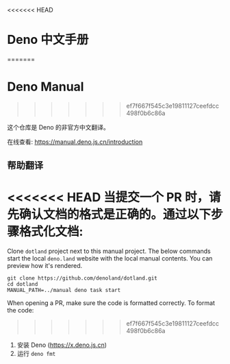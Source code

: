 <<<<<<< HEAD
# Deno 中文手册
=======
# Deno Manual
>>>>>>> ef7f667f545c3e19811127ceefdcc498f0b6c86a

这个仓库是 Deno 的非官方中文翻译。

在线查看: https://manual.deno.js.cn/introduction

## 帮助翻译

<<<<<<< HEAD
当提交一个 PR 时，请先确认文档的格式是正确的。通过以下步骤格式化文档:
=======
Clone `dotland` project next to this manual project. The below commands start
the local `deno.land` website with the local manual contents. You can preview
how it's rendered.

```
git clone https://github.com/denoland/dotland.git
cd dotland
MANUAL_PATH=../manual deno task start
```

When opening a PR, make sure the code is formatted correctly. To format the
code:
>>>>>>> ef7f667f545c3e19811127ceefdcc498f0b6c86a

1. 安装 Deno (https://x.deno.js.cn)
2. 运行 `deno fmt`
